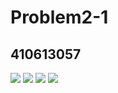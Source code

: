 # Problem2-1
## 410613057
![](https://i.imgur.com/mmm5r6B.png)
![](https://i.imgur.com/6veixvS.png)
![](https://i.imgur.com/Myc5Vsd.png)
![](https://i.imgur.com/SkKKGaz.png)

